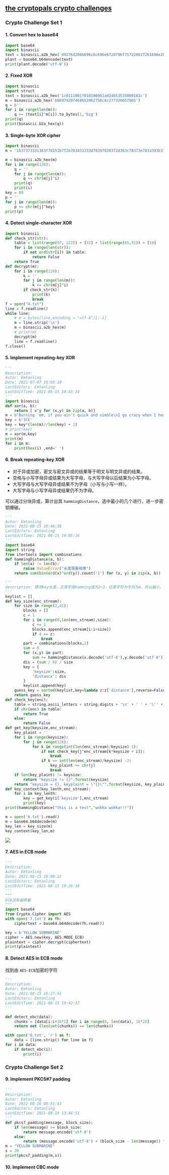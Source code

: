## [the cryptopals crypto challenges](https://cryptopals.com/)

### Crypto Challenge Set 1

#### 1. Convert hex to base64

```python
import base64
import binascii
text = binascii.a2b_hex('49276d206b696c6c696e6720796f757220627261696e206c696b65206120706f69736f6e6f7573206d757368726f6f6d')
plant = base64.b64encode(text)
print(plant.decode('utf-8'))

```

#### 2. Fixed XOR

```python
import binascii
import struct
text = binascii.a2b_hex('1c0111001f010100061a024b53535009181c')
m = binascii.a2b_hex('686974207468652062756c6c277320657965')
q = b''
for i in range(len(m)):
	q += (text[i]^m[i]).to_bytes(1,'big')
print(q)
print(binascii.b2a_hex(q))
```

#### 3. Single-byte XOR cipher

```python
import binascii
m = '1b37373331363f78151b7f2b783431333d78397828372d363c78373e783a393b3736'

m = binascii.a2b_hex(m)
for i in range(128):
	q = ''
	for j in range(len(m)):
		q += chr(m[j]^i)
	print(q)
	print(i)
key = 88
p = ''
for j in range(len(m)):
	p += chr(m[j]^key)
print(p)
```

#### 4. Detect single-character XOR

```python
import binascii
def check_str(str):
	table = list(range(97, 122)) + [32] + list(range(65,91)) + [10]
	for i in range(len(str)):
		if not ord(str[i]) in table:
			return False
	return True
def decrypt(m):
	for i in range(128):
		k = ''
		for j in range(len(m)):
			k += chr(m[j]^i)
		if check_str(k):
			print(k)
			break
f = open("4.txt")
line = f.readline()
while line:
	# m = bytes(line,encoding = "utf-8")[:-1]
	m = line.strip('\n')
	m = binascii.a2b_hex(m)
	# print(m)
	decrypt(m)
	line = f.readline()
f.close()

```

#### 5. Implement repeating-key XOR

```python
'''
Description: 
Autor: Emtanling
Date: 2021-07-07 19:03:10
LastEditors: Emtanling
LastEditTime: 2021-08-15 10:43:24
'''
import binascii
def xor(a, b):
    return [ x^y for (x,y) in zip(a, b)]
m = b"Burning 'em, if you ain't quick and nimble\nI go crazy when I hear a cymbal"
key = b'ICE'
key = key*(len(m)//len(key) + 1)
# print(key)
m = xor(m,key)
print(m)
for i in m:
    print(hex(i) ,end=' ')

```

#### 6. Break repeating-key XOR

* 对于异或加密，密文与密文异或的结果等于明文与明文异或的结果。
* 空格与小写字母异或结果为大写字母，与大写字母以后结果为小写字母。
* 大写字母与大写字母异或结果不为字母（小写与小写一样）。
* 大写字母与小写字母异或结果仍不为字母。

可以通过分块异或，算计出其 `hammingDistance`，选中最小的几个进行，进一步密钥爆破。

```python
'''
Autor: Emtanling
Date: 2021-08-15 10:46:36
LastEditors: Emtanling
LastEditTime: 2021-08-15 19:05:16
'''
import base64
import string
from itertools import combinations
def hammingDistance(a, b):
    if len(a) != len(b):
        raise ValueError("长度需要相等")
    return sum(bin(ord(x)^ord(y)).count('1') for (x, y) in zip(a, b))

'''
description: 猜测key长度，正常字母hamming值为2~3，任意字符为平均为4，所以越小，越正确
'''
keylist = []
def key_size(enc_stream):
	for size in range(2,41):
		blocks = []
		c = 1
		for i in range(0,len(enc_stream),size):
			c += 1
			blocks.append(enc_stream[i:i+size])
			if 4 == c:
				break
		part = combinations(blocks,2)
		sum = 0
		for (x,y) in part:
			sum += hammingDistance(x.decode('utf-8'),y.decode('utf-8'))
		dis = (sum / 6) / size
		key = {
			'keysize':size,
			'distance': dis
		}
		keylist.append(key)
	guess_key = sorted(keylist,key=lambda z:z['distance'],reverse=False)[0:3]
	return guess_key
def check_key(enc):
	table = string.ascii_letters + string.digits + '\n' + ' ' + '\'' + '.' + ',' + '-' + '?' + '!'
	if chr(enc) in table:
		return True
	else:
		return False
def get_key(keysize,enc_stream):
	key_plaint = ''
	for i in range(keysize):
		for j in range(128):
			for k in range(int(len(enc_stream)/keysize)-1):
				if not check_key(j^enc_stream[k*keysize + i]):
					break
				if k == int(len(enc_stream)/keysize) -2:
					key_plaint += chr(j)
					break
	if len(key_plaint) != keysize:
		return "keysize != {}".format(keysize)
	return "keysize = {}, keyplaint = \"{}\"".format(keysize, key_plaint)
def key_context(key_lenth,enc_stream):
	for i in key_lenth:
		key = get_key(i['keysize'],enc_stream)
		print(key)
print(hammingDistance("this is a test","wokka wokka!!!"))

m = open('6.txt').read()
m = base64.b64decode(m)
key_len = key_size(m)
key_context(key_len,m)
```

![](https://gitee.com/Emtanling/image/raw/master/img/20210815190641.png)

#### 7. AES in ECB mode

```python
'''
Description: 
Autor: Emtanling
Date: 2021-08-15 19:09:22
LastEditors: Emtanling
LastEditTime: 2021-08-15 19:26:38
'''
"""
ECB没有偏移量
"""
import base64
from Crypto.Cipher import AES
with open('7.txt') as fh:
    ciphertext = base64.b64decode(fh.read())

key = b'YELLOW SUBMARINE'
cipher = AES.new(key, AES.MODE_ECB)
plaintext = cipher.decrypt(ciphertext)
print(plaintext)
```

#### 8. Detect AES in ECB mode

找到由 `AES-ECB`加密的字符

```python
'''
Description: 
Autor: Emtanling
Date: 2021-08-15 19:27:41
LastEditors: Emtanling
LastEditTime: 2021-08-15 19:42:37
'''

def detect_ebc(data):
    chunks = [data[i:i+16*2] for i in range(0, len(data), 16*2)]
    return not (len(set(chunks)) == len(chunks))

with open('8.txt', 'r') as f:
    data = [line.strip() for line in f]
for i in data:
    if detect_ebc(i):
        print(i)
```

### Crypto Challenge Set 2

#### 9. Implement PKCS#7 padding

```python
'''
Description: 
Autor: Emtanling
Date: 2021-08-16 08:51:43
LastEditors: Emtanling
LastEditTime: 2021-08-16 13:46:51
'''
def pkcs7_padding(message, block_size):
	if len(message) >= block_size:
		return message.encode('utf-8')
	else:
		return (message.encode('utf-8') + (block_size - len(message)) * chr(block_size-len(message)).encode('utf-8'))
m = "YELLOW SUBMARINE"
s = 20
print(pkcs7_padding(m,s))
```

#### 10. Implement CBC mode

```python

```

